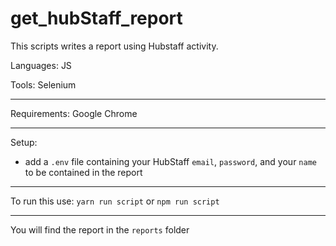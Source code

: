 # get_hubStaff_report
This scripts writes a report using Hubstaff activity.

Languages: JS

Tools: Selenium

---

Requirements: Google Chrome

---

Setup:
 
- add a `.env` file containing your HubStaff `email`, `password`, and your `name` to be contained in the report

---

To run this use: `yarn run script` or `npm run script`

---

You will find the report in the `reports` folder
